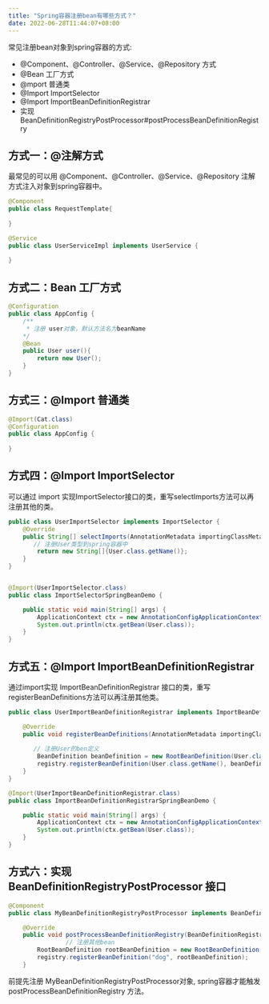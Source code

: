 ```yaml
---
title: "Spring容器注册bean有哪些方式？"
date: 2022-06-28T11:44:07+08:00
---
```

常见注册bean对象到spring容器的方式:

- @Component、@Controller、@Service、@Repository 方式
- @Bean 工厂方式
- @mport 普通类
- @Import ImportSelector
- @Import ImportBeanDefinitionRegistrar
- 实现 BeanDefinitionRegistryPostProcessor#postProcessBeanDefinitionRegistry

## 方式一：@注解方式

最常见的可以用 @Component、@Controller、@Service、@Repository 注解方式注入对象到spring容器中。

```java
@Component
public class RequestTemplate{
  
}
```

```java
@Service
public class UserServiceImpl implements UserService {
  
}
```

## 方式二：Bean 工厂方式

```java
@Configuration
public class AppConfig {
    /**
     * 注册 user对象，默认方法名为beanName
    */
    @Bean
    public User user(){
        return new User();
    }
}
```

## 方式三：@Import  普通类

```java
@Import(Cat.class)
@Configuration
public class AppConfig {
    
}
```

## 方式四：@Import ImportSelector 

可以通过 import 实现ImportSelector接口的类，重写selectImports方法可以再注册其他的类。

```java
public class UserImportSelector implements ImportSelector {
    @Override
    public String[] selectImports(AnnotationMetadata importingClassMetadata) {
       // 注册User类型到spring容器中
        return new String[]{User.class.getName()};
    }
}
```

```java

@Import(UserImportSelector.class)
public class ImportSelectorSpringBeanDemo {

    public static void main(String[] args) {
        ApplicationContext ctx = new AnnotationConfigApplicationContext(ImportSelectorSpringBeanDemo.class);
        System.out.println(ctx.getBean(User.class));
    }
}
```

## 方式五：@Import ImportBeanDefinitionRegistrar

通过import实现 ImportBeanDefinitionRegistrar 接口的类，重写registerBeanDefinitions方法可以再注册其他类。

```java
public class UserImportBeanDefinitionRegistrar implements ImportBeanDefinitionRegistrar {

    @Override
    public void registerBeanDefinitions(AnnotationMetadata importingClassMetadata, BeanDefinitionRegistry registry) {
				
       // 注册User的ben定义
        BeanDefinition beanDefinition = new RootBeanDefinition(User.class);
        registry.registerBeanDefinition(User.class.getName(), beanDefinition);
    }
}
```

```java
@Import(UserImportBeanDefinitionRegistrar.class)
public class ImportBeanDefinitionRegistrarSpringBeanDemo {

    public static void main(String[] args) {
        ApplicationContext ctx = new AnnotationConfigApplicationContext(ImportBeanDefinitionRegistrarSpringBeanDemo.class);
        System.out.println(ctx.getBean(User.class));
    }
}
```

## 方式六：实现 BeanDefinitionRegistryPostProcessor 接口

```java
@Component
public class MyBeanDefinitionRegistryPostProcessor implements BeanDefinitionRegistryPostProcessor {

    @Override
    public void postProcessBeanDefinitionRegistry(BeanDefinitionRegistry registry) throws BeansException {
				// 注册其他bean
        RootBeanDefinition rootBeanDefinition = new RootBeanDefinition(Dog.class);
        registry.registerBeanDefinition("dog", rootBeanDefinition);
    }

```

前提先注册 MyBeanDefinitionRegistryPostProcessor对象, spring容器才能触发 postProcessBeanDefinitionRegistry 方法。